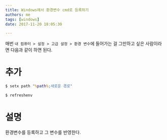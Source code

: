 ```yaml
---
title: Windows에서 환경변수 cmd로 등록하기
authors: me
tags: [windows]
date: 2017-11-20 18:05:30

---
```


매번 `내 컴퓨터 > 설정 > 고급 설정 > 환경 변수`에 들어가는 걸 그만하고 싶은 사람이라면 다음과 같이 하면 된다.

# 추가

```cmd
$ setx path "%path%;새로운 경로"

$ refreshenv
```

# 설명

환경변수를 등록하고 그 변수를 반영한다.
